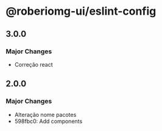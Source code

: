# @roberiomg-ui/eslint-config

## 3.0.0

### Major Changes

- Correção react

## 2.0.0

### Major Changes

- Alteração nome pacotes
- 598fbc0: Add components

